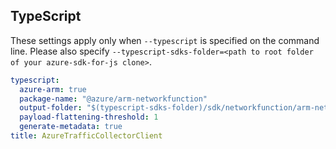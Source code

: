 ## TypeScript

These settings apply only when `--typescript` is specified on the command line.
Please also specify `--typescript-sdks-folder=<path to root folder of your azure-sdk-for-js clone>`.

```yaml $(typescript)
typescript:
  azure-arm: true
  package-name: "@azure/arm-networkfunction"
  output-folder: "$(typescript-sdks-folder)/sdk/networkfunction/arm-networkfunction"
  payload-flattening-threshold: 1
  generate-metadata: true
title: AzureTrafficCollectorClient
```
